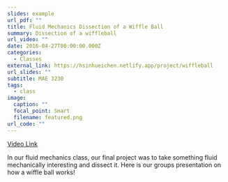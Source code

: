 ```yaml
---
slides: example
url_pdf: ""
title: Fluid Mechanics Dissection of a Wiffle Ball
summary: Dissection of a wiffleball
url_video: ""
date: 2016-04-27T00:00:00.000Z
categories:
  - Classes
external_link: https://hsinhueichen.netlify.app/project/wiffleball
url_slides: ""
subtitle: MAE 3230
tags:
  - class
image:
  caption: ""
  focal_point: Smart
  filename: featured.png
url_code: ""
---
```

[Video Link](https://youtu.be/u8LTHyxW4Lk)

In our fluid mechanics class, our final project was to take something fluid mechanically interesting and dissect it. Here is our groups presentation on how a wiffle ball works!
